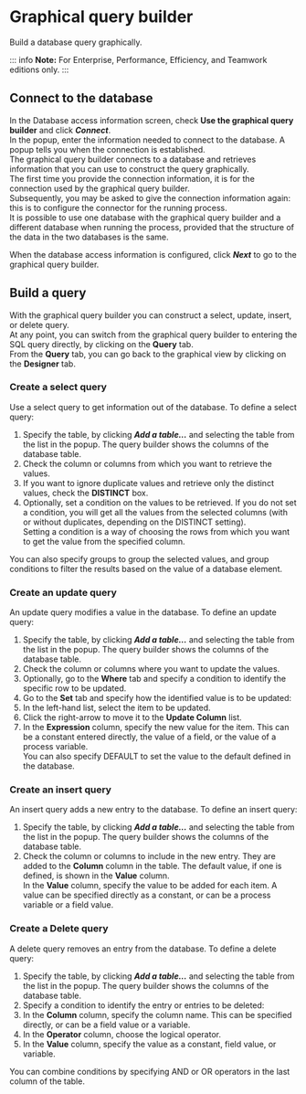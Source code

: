 # Graphical query builder

Build a database query graphically.

::: info
**Note:** For Enterprise, Performance, Efficiency, and Teamwork editions only.
:::

## Connect to the database

In the Database access information screen, check **Use the graphical query builder** and click **_Connect_**.  
In the popup, enter the information needed to connect to the database. A popup tells you when the connection is established.  
The graphical query builder connects to a database and retrieves information that you can use to construct the query graphically.  
The first time you provide the connection information, it is for the connection used by the graphical query builder.  
Subsequently, you may be asked to give the connection information again: this is to configure the connector for the running process.  
It is possible to use one database with the graphical query builder and a different database when running the process, provided that the structure of the data in the two databases is the same.

When the database access information is configured, click **_Next_** to go to the graphical query builder.

## Build a query

With the graphical query builder you can construct a select, update, insert, or delete query.  
At any point, you can switch from the graphical query builder to entering the SQL query directly, by clicking on the **Query** tab.  
From the **Query** tab, you can go back to the graphical view by clicking on the **Designer** tab.

### Create a select query

Use a select query to get information out of the database. To define a select query:

1. Specify the table, by clicking **_Add a table..._** and selecting the table from the list in the popup. The query builder shows the columns of the database table.
2. Check the column or columns from which you want to retrieve the values.
3. If you want to ignore duplicate values and retrieve only the distinct values, check the **DISTINCT** box.
4. Optionally, set a condition on the values to be retrieved. 
If you do not set a condition, you will get all the values from the selected columns (with or without duplicates, depending on the DISTINCT setting).  
Setting a condition is a way of choosing the rows from which you want to get the value from the specified column.

You can also specify groups to group the selected values, and group conditions to filter the results based on the value of a database element.

### Create an update query

An update query modifies a value in the database. To define an update query:

1. Specify the table, by clicking **_Add a table..._** and selecting the table from the list in the popup. The query builder shows the columns of the database table.
2. Check the column or columns where you want to update the values.
3. Optionally, go to the **Where** tab and specify a condition to identify the specific row to be updated.
4. Go to the **Set** tab and specify how the identified value is to be updated:
  1. In the left-hand list, select the item to be updated.
  2. Click the right-arrow to move it to the **Update Column** list.
  3. In the **Expression** column, specify the new value for the item. 
This can be a constant entered directly, the value of a field, or the value of a process variable.  
You can also specify DEFAULT to set the value to the default defined in the database.

### Create an insert query

An insert query adds a new entry to the database. To define an insert query:

1. Specify the table, by clicking **_Add a table..._** and selecting the table from the list in the popup. The query builder shows the columns of the database table.
2. Check the column or columns to include in the new entry. They are added to the **Column** column in the table. The default value, if one is defined, is shown in the **Value** column.  
In the **Value** column, specify the value to be added for each item. A value can be specified directly as a constant, or can be a process variable or a field value.

### Create a Delete query

A delete query removes an entry from the database. To define a delete query:

1. Specify the table, by clicking **_Add a table..._** and selecting the table from the list in the popup. The query builder shows the columns of the database table.
2. Specify a condition to identify the entry or entries to be deleted:
  1. In the **Column** column, specify the column name. This can be specified directly, or can be a field value or a variable. 
  2. In the **Operator** column, choose the logical operator.
  3. In the **Value** column, specify the value as a constant, field value, or variable.

You can combine conditions by specifying AND or OR operators in the last column of the table.
